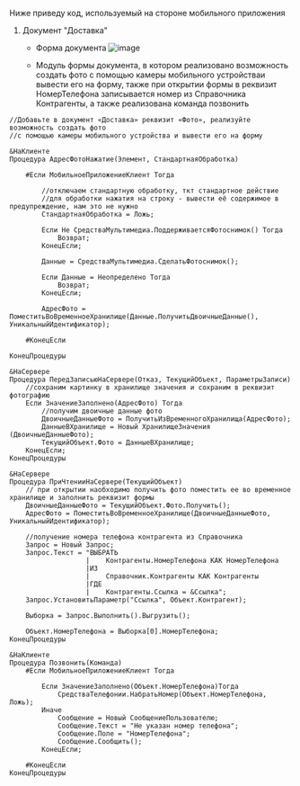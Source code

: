 Ниже приведу код, используемый на стороне мобильного приложения

1. Документ "Доставка"

   * Форма документа
    ![image](https://github.com/user-attachments/assets/c3277e23-b91b-486c-a3d8-a469f77dc9ba)

   * Модуль формы документа, в котором реализовано возможность создать фото с помощью камеры мобильного устройстваи вывести его на форму, также при открытии формы в реквизит НомерТелефона записывается номер из Справочника Контрагенты, а также реализована команда позвонить

```bsl
//Добавьте в документ «Доставка» реквизит «Фото», реализуйте возможность создать фото 
//с помощью камеры мобильного устройства и вывести его на форму   

&НаКлиенте
Процедура АдресФотоНажатие(Элемент, СтандартнаяОбработка)
	
	#Если МобильноеПриложениеКлиент Тогда
		
		//отключаем стандартную обработку, ткт стандартное действие 
		//для обработки нажатия на строку - вывести её содержимое в предупреждение, нам это не нужно
		СтандартнаяОбработка = Ложь;
		
		Если Не СредстваМультимедиа.ПоддерживаетсяФотоснимок() Тогда
			Возврат;
		КонецЕсли;
		
		Данные = СредстваМультимедиа.СделатьФотоснимок();
		
		Если Данные = Неопределено Тогда
			Возврат;
		КонецЕсли;
		
		АдресФото = ПоместитьВоВременноеХранилище(Данные.ПолучитьДвоичныеДанные(), УникальныйИдентификатор);
		
	#КонецЕсли
	
КонецПроцедуры

&НаСервере
Процедура ПередЗаписьюНаСервере(Отказ, ТекущийОбъект, ПараметрыЗаписи)
	//сохраним картинку в хранилище значения и сохраним в реквизит фотографию
	Если ЗначениеЗаполнено(АдресФото) Тогда
		//получим двоичные данные фото
		ДвоичныеДанныеФото = ПолучитьИзВременногоХранилища(АдресФото);
		ДанныеВХранилище = Новый ХранилищеЗначения (ДвоичныеДанныеФото);
		ТекущийОбъект.Фото = ДанныеВХранилище;
	КонецЕсли;
КонецПроцедуры

&НаСервере
Процедура ПриЧтенииНаСервере(ТекущийОбъект)
	// при открытии наобходимо получить фото поместить ее во временное хранилище и заполнить реквизит формы
	ДвоичныеДанныеФото = ТекущийОбъект.Фото.Получить();
	АдресФото = ПоместитьВоВременноеХранилище(ДвоичныеДанныеФото, УникальныйИдентификатор); 
	
	//получение номера телефона контрагента из Справочника
	Запрос = Новый Запрос;
	Запрос.Текст = "ВЫБРАТЬ
	               |	Контрагенты.НомерТелефона КАК НомерТелефона
	               |ИЗ
	               |	Справочник.Контрагенты КАК Контрагенты
	               |ГДЕ
	               |	Контрагенты.Ссылка = &Ссылка"; 
	Запрос.УстановитьПараметр("Ссылка", Объект.Контрагент);
	
	Выборка = Запрос.Выполнить().Выгрузить();
	
	Объект.НомерТелефона = Выборка[0].НомерТелефона;
КонецПроцедуры

&НаКлиенте
Процедура Позвонить(Команда)
	#Если МобильноеПриложениеКлиент Тогда
		
		Если ЗначениеЗаполнено(Объект.НомерТелефона)Тогда
			СредстваТелефонии.НабратьНомер(Объект.НомерТелефона, Ложь);
		Иначе
			Сообщение = Новый СообщениеПользователю;
			Сообщение.Текст = "Не указан номер телефона";
			Сообщение.Поле = "НомерТелефона";
			Сообщение.Сообщить();
		КонецЕсли;
		
	#КонецЕсли
КонецПроцедуры
 ```
     
